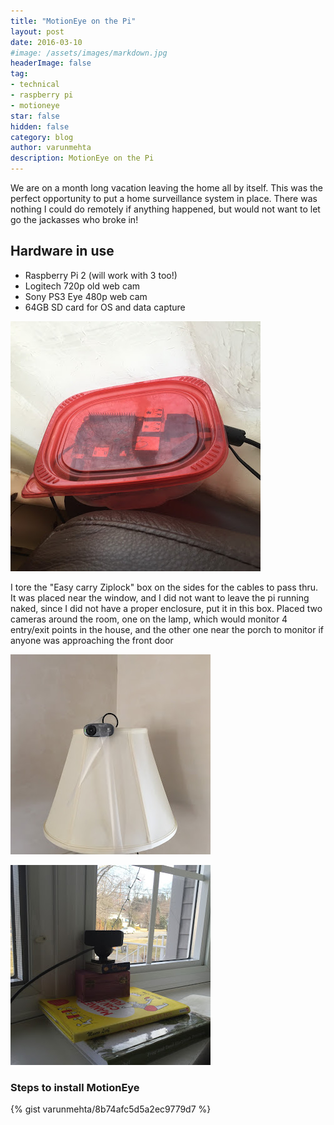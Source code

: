 ```yaml
---
title: "MotionEye on the Pi"
layout: post
date: 2016-03-10
#image: /assets/images/markdown.jpg
headerImage: false
tag:
- technical
- raspberry pi
- motioneye
star: false
hidden: false
category: blog
author: varunmehta
description: MotionEye on the Pi
---
```


We are on a month long vacation leaving the home all by itself. This was the perfect opportunity to put a home surveillance system in place. There was nothing I could do remotely if anything happened, but would not want to let go the jackasses who broke in!

## Hardware in use
* Raspberry Pi 2 (will work with 3 too!)
* Logitech 720p old web cam
* Sony PS3 Eye 480p web cam
* 64GB SD card for OS and data capture

![box](/assets/images/posts/motioneye/IMG_7418.jpg)

I tore the "Easy carry Ziplock" box on the sides for the cables to pass thru. It was placed near the window, and I did not want to leave the pi running naked, since I did not have a proper enclosure, put it in this box. Placed two cameras around the room, one on the lamp, which would monitor 4 entry/exit points in the house, and the other one near the porch to monitor if anyone was approaching the front door

![camera1](/assets/images/posts/motioneye/IMG_7417.jpg)

![camera1](/assets/images/posts/motioneye/IMG_7419.jpg)

### Steps to install MotionEye

{% gist varunmehta/8b74afc5d5a2ec9779d7 %}
